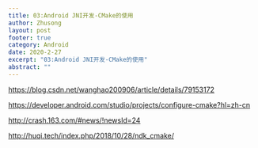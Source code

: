 ```yaml
---
title: 03:Android JNI开发-CMake的使用
author: Zhusong
layout: post
footer: true
category: Android
date: 2020-2-27
excerpt: "03:Android JNI开发-CMake的使用"
abstract: ""
---
```



https://blog.csdn.net/wanghao200906/article/details/79153172

https://developer.android.com/studio/projects/configure-cmake?hl=zh-cn

http://crash.163.com/#news/!newsId=24

http://huqi.tech/index.php/2018/10/28/ndk_cmake/